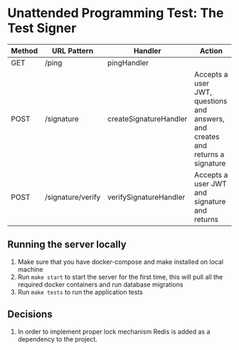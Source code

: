# Unattended Programming Test: The Test Signer

| Method | URL Pattern       | Handler                | Action                                                                         |
|--------|-------------------|------------------------|--------------------------------------------------------------------------------|
| GET    | /ping             | pingHandler            |                                                                                |
| POST   | /signature        | createSignatureHandler | Accepts a user JWT, questions and answers, and creates and returns a signature |
| POST   | /signature/verify | verifySignatureHandler | Accepts a user JWT and signature and returns                                   |

## Running the server locally

1. Make sure that you have docker-compose and make installed on local machine
2. Run `make start` to start the server for the first time, this will pull all the required docker containers and run database migrations
3. Run `make tests` to run the application tests

## Decisions

1. In order to implement proper lock mechanism Redis is added as a dependency to the project.
